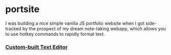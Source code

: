# portsite

I was building a nice simple vanilla JS portfolio website when I got side-tracked by the prospect of my dream note-taking webapp, which allows you to use hotkey commands to rapidly format text.

### [Custom-built Text Editor](https://portsite.web.app/editor/editor.html)

